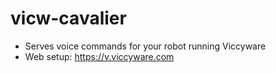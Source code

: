 # vicw-cavalier

- Serves voice commands for your robot running Viccyware
- Web setup: https://v.viccyware.com
